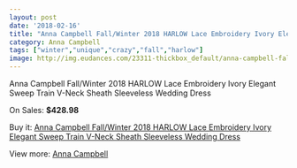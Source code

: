 ```yaml
---
layout: post
date: '2018-02-16'
title: "Anna Campbell Fall/Winter 2018 HARLOW Lace Embroidery Ivory Elegant Sweep Train V-Neck Sheath Sleeveless Wedding Dress"
category: Anna Campbell
tags: ["winter","unique","crazy","fall","harlow"]
image: http://img.eudances.com/23311-thickbox_default/anna-campbell-fall-winter-2018-harlow-lace-embroidery-ivory-elegant-sweep-train-v-neck-sheath-sleeveless-wedding-dress.jpg
---
```

Anna Campbell Fall/Winter 2018 HARLOW Lace Embroidery Ivory Elegant Sweep Train V-Neck Sheath Sleeveless Wedding Dress

On Sales: **$428.98**
<a href="https://www.eudances.com/en/anna-campbell/7501-anna-campbell-fall-winter-2018-harlow-lace-embroidery-ivory-elegant-sweep-train-v-neck-sheath-sleeveless-wedding-dress.html"><amp-img layout="responsive" width="600" height="600" src="//img.eudances.com/23311-thickbox_default/anna-campbell-fall-winter-2018-harlow-lace-embroidery-ivory-elegant-sweep-train-v-neck-sheath-sleeveless-wedding-dress.jpg" alt="Anna Campbell Fall/Winter 2018 HARLOW Lace Embroidery Ivory Elegant Sweep Train V-Neck Sheath Sleeveless Wedding Dress 0" /></a>
<a href="https://www.eudances.com/en/anna-campbell/7501-anna-campbell-fall-winter-2018-harlow-lace-embroidery-ivory-elegant-sweep-train-v-neck-sheath-sleeveless-wedding-dress.html"><amp-img layout="responsive" width="600" height="600" src="//img.eudances.com/23316-thickbox_default/anna-campbell-fall-winter-2018-harlow-lace-embroidery-ivory-elegant-sweep-train-v-neck-sheath-sleeveless-wedding-dress.jpg" alt="Anna Campbell Fall/Winter 2018 HARLOW Lace Embroidery Ivory Elegant Sweep Train V-Neck Sheath Sleeveless Wedding Dress 1" /></a>
<a href="https://www.eudances.com/en/anna-campbell/7501-anna-campbell-fall-winter-2018-harlow-lace-embroidery-ivory-elegant-sweep-train-v-neck-sheath-sleeveless-wedding-dress.html"><amp-img layout="responsive" width="600" height="600" src="//img.eudances.com/23315-thickbox_default/anna-campbell-fall-winter-2018-harlow-lace-embroidery-ivory-elegant-sweep-train-v-neck-sheath-sleeveless-wedding-dress.jpg" alt="Anna Campbell Fall/Winter 2018 HARLOW Lace Embroidery Ivory Elegant Sweep Train V-Neck Sheath Sleeveless Wedding Dress 2" /></a>
<a href="https://www.eudances.com/en/anna-campbell/7501-anna-campbell-fall-winter-2018-harlow-lace-embroidery-ivory-elegant-sweep-train-v-neck-sheath-sleeveless-wedding-dress.html"><amp-img layout="responsive" width="600" height="600" src="//img.eudances.com/23314-thickbox_default/anna-campbell-fall-winter-2018-harlow-lace-embroidery-ivory-elegant-sweep-train-v-neck-sheath-sleeveless-wedding-dress.jpg" alt="Anna Campbell Fall/Winter 2018 HARLOW Lace Embroidery Ivory Elegant Sweep Train V-Neck Sheath Sleeveless Wedding Dress 3" /></a>
<a href="https://www.eudances.com/en/anna-campbell/7501-anna-campbell-fall-winter-2018-harlow-lace-embroidery-ivory-elegant-sweep-train-v-neck-sheath-sleeveless-wedding-dress.html"><amp-img layout="responsive" width="600" height="600" src="//img.eudances.com/23313-thickbox_default/anna-campbell-fall-winter-2018-harlow-lace-embroidery-ivory-elegant-sweep-train-v-neck-sheath-sleeveless-wedding-dress.jpg" alt="Anna Campbell Fall/Winter 2018 HARLOW Lace Embroidery Ivory Elegant Sweep Train V-Neck Sheath Sleeveless Wedding Dress 4" /></a>
<a href="https://www.eudances.com/en/anna-campbell/7501-anna-campbell-fall-winter-2018-harlow-lace-embroidery-ivory-elegant-sweep-train-v-neck-sheath-sleeveless-wedding-dress.html"><amp-img layout="responsive" width="600" height="600" src="//img.eudances.com/23312-thickbox_default/anna-campbell-fall-winter-2018-harlow-lace-embroidery-ivory-elegant-sweep-train-v-neck-sheath-sleeveless-wedding-dress.jpg" alt="Anna Campbell Fall/Winter 2018 HARLOW Lace Embroidery Ivory Elegant Sweep Train V-Neck Sheath Sleeveless Wedding Dress 5" /></a>

Buy it: [Anna Campbell Fall/Winter 2018 HARLOW Lace Embroidery Ivory Elegant Sweep Train V-Neck Sheath Sleeveless Wedding Dress](https://www.eudances.com/en/anna-campbell/7501-anna-campbell-fall-winter-2018-harlow-lace-embroidery-ivory-elegant-sweep-train-v-neck-sheath-sleeveless-wedding-dress.html "Anna Campbell Fall/Winter 2018 HARLOW Lace Embroidery Ivory Elegant Sweep Train V-Neck Sheath Sleeveless Wedding Dress")

View more: [Anna Campbell](https://www.eudances.com/en/117-anna-campbell "Anna Campbell")